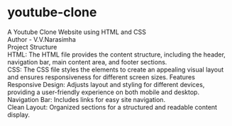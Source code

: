 # youtube-clone
A Youtube Clone Website using HTML and CSS
<br>
Author - V.V.Narasimha
<br>
Project Structure
<br>
HTML: The HTML file provides the content structure, including the header, navigation bar, main content area, and footer sections.
<br>
CSS: The CSS file styles the elements to create an appealing visual layout and ensures responsiveness for different screen sizes.
Features
<br>
Responsive Design: Adjusts layout and styling for different devices, providing a user-friendly experience on both mobile and desktop.
<br>
Navigation Bar: Includes links for easy site navigation.
<br>
Clean Layout: Organized sections for a structured and readable content display.